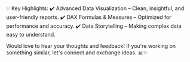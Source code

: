 💡 Key Highlights:
✔️ Advanced Data Visualization – Clean, insightful, and user-friendly reports.
✔️ DAX Formulas & Measures – Optimized for performance and accuracy.
✔️ Data Storytelling – Making complex data easy to understand.

Would love to hear your thoughts and feedback! If you're working on something similar, let's connect and exchange ideas. 📊✨
